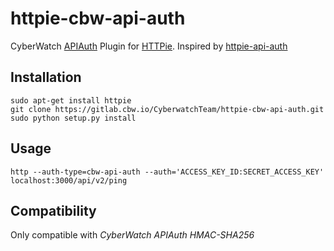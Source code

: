 httpie-cbw-api-auth
===================

CyberWatch [APIAuth](https://github.com/mgomes/api_auth) Plugin for [HTTPie]( http://httpie.org). Inspired by [httpie-api-auth](https://github.com/pd/httpie-api-auth)

Installation
------------

    sudo apt-get install httpie
    git clone https://gitlab.cbw.io/CyberwatchTeam/httpie-cbw-api-auth.git
    sudo python setup.py install

Usage
-----

    http --auth-type=cbw-api-auth --auth='ACCESS_KEY_ID:SECRET_ACCESS_KEY' localhost:3000/api/v2/ping

Compatibility
-------------

Only compatible with _CyberWatch APIAuth HMAC-SHA256_
